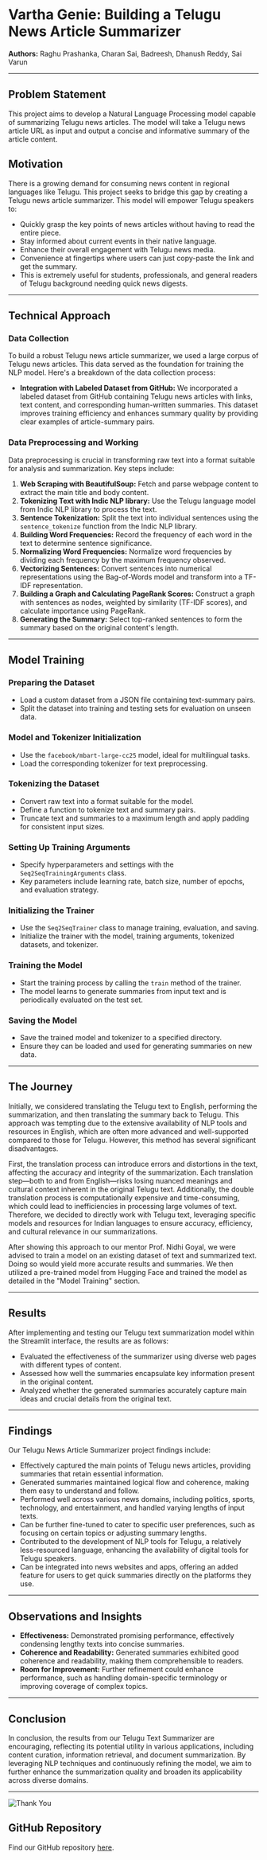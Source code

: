 # Vartha Genie: Building a Telugu News Article Summarizer

**Authors:** Raghu Prashanka, Charan Sai, Badreesh, Dhanush Reddy, Sai Varun

---

## Problem Statement

This project aims to develop a Natural Language Processing model capable of summarizing Telugu news articles. The model will take a Telugu news article URL as input and output a concise and informative summary of the article content.

## Motivation

There is a growing demand for consuming news content in regional languages like Telugu. This project seeks to bridge this gap by creating a Telugu news article summarizer. This model will empower Telugu speakers to:

- Quickly grasp the key points of news articles without having to read the entire piece.
- Stay informed about current events in their native language.
- Enhance their overall engagement with Telugu news media.
- Convenience at fingertips where users can just copy-paste the link and get the summary.
- This is extremely useful for students, professionals, and general readers of Telugu background needing quick news digests.

---

## Technical Approach

### Data Collection

To build a robust Telugu news article summarizer, we used a large corpus of Telugu news articles. This data served as the foundation for training the NLP model. Here's a breakdown of the data collection process:

- **Integration with Labeled Dataset from GitHub:** We incorporated a labeled dataset from GitHub containing Telugu news articles with links, text content, and corresponding human-written summaries. This dataset improves training efficiency and enhances summary quality by providing clear examples of article-summary pairs.

### Data Preprocessing and Working

Data preprocessing is crucial in transforming raw text into a format suitable for analysis and summarization. Key steps include:

1. **Web Scraping with BeautifulSoup:** Fetch and parse webpage content to extract the main title and body content.
2. **Tokenizing Text with Indic NLP library:** Use the Telugu language model from Indic NLP library to process the text.
3. **Sentence Tokenization:** Split the text into individual sentences using the `sentence_tokenize` function from the Indic NLP library.
4. **Building Word Frequencies:** Record the frequency of each word in the text to determine sentence significance.
5. **Normalizing Word Frequencies:** Normalize word frequencies by dividing each frequency by the maximum frequency observed.
6. **Vectorizing Sentences:** Convert sentences into numerical representations using the Bag-of-Words model and transform into a TF-IDF representation.
7. **Building a Graph and Calculating PageRank Scores:** Construct a graph with sentences as nodes, weighted by similarity (TF-IDF scores), and calculate importance using PageRank.
8. **Generating the Summary:** Select top-ranked sentences to form the summary based on the original content's length.

---

## Model Training

### Preparing the Dataset

- Load a custom dataset from a JSON file containing text-summary pairs.
- Split the dataset into training and testing sets for evaluation on unseen data.

### Model and Tokenizer Initialization

- Use the `facebook/mbart-large-cc25` model, ideal for multilingual tasks.
- Load the corresponding tokenizer for text preprocessing.

### Tokenizing the Dataset

- Convert raw text into a format suitable for the model.
- Define a function to tokenize text and summary pairs.
- Truncate text and summaries to a maximum length and apply padding for consistent input sizes.

### Setting Up Training Arguments

- Specify hyperparameters and settings with the `Seq2SeqTrainingArguments` class.
- Key parameters include learning rate, batch size, number of epochs, and evaluation strategy.

### Initializing the Trainer

- Use the `Seq2SeqTrainer` class to manage training, evaluation, and saving.
- Initialize the trainer with the model, training arguments, tokenized datasets, and tokenizer.

### Training the Model

- Start the training process by calling the `train` method of the trainer.
- The model learns to generate summaries from input text and is periodically evaluated on the test set.

### Saving the Model

- Save the trained model and tokenizer to a specified directory.
- Ensure they can be loaded and used for generating summaries on new data.

---

## The Journey

Initially, we considered translating the Telugu text to English, performing the summarization, and then translating the summary back to Telugu. This approach was tempting due to the extensive availability of NLP tools and resources in English, which are often more advanced and well-supported compared to those for Telugu. However, this method has several significant disadvantages. 

First, the translation process can introduce errors and distortions in the text, affecting the accuracy and integrity of the summarization. Each translation step—both to and from English—risks losing nuanced meanings and cultural context inherent in the original Telugu text. Additionally, the double translation process is computationally expensive and time-consuming, which could lead to inefficiencies in processing large volumes of text. Therefore, we decided to directly work with Telugu text, leveraging specific models and resources for Indian languages to ensure accuracy, efficiency, and cultural relevance in our summarizations.

After showing this approach to our mentor Prof. Nidhi Goyal, we were advised to train a model on an existing dataset of text and summarized text. Doing so would yield more accurate results and summaries. We then utilized a pre-trained model from Hugging Face and trained the model as detailed in the "Model Training" section.

---

## Results

After implementing and testing our Telugu text summarization model within the Streamlit interface, the results are as follows:

- Evaluated the effectiveness of the summarizer using diverse web pages with different types of content.
- Assessed how well the summaries encapsulate key information present in the original content.
- Analyzed whether the generated summaries accurately capture main ideas and crucial details from the original text.

---

## Findings

Our Telugu News Article Summarizer project findings include:

- Effectively captured the main points of Telugu news articles, providing summaries that retain essential information.
- Generated summaries maintained logical flow and coherence, making them easy to understand and follow.
- Performed well across various news domains, including politics, sports, technology, and entertainment, and handled varying lengths of input texts.
- Can be further fine-tuned to cater to specific user preferences, such as focusing on certain topics or adjusting summary lengths.
- Contributed to the development of NLP tools for Telugu, a relatively less-resourced language, enhancing the availability of digital tools for Telugu speakers.
- Can be integrated into news websites and apps, offering an added feature for users to get quick summaries directly on the platforms they use.

---

## Observations and Insights

- **Effectiveness:** Demonstrated promising performance, effectively condensing lengthy texts into concise summaries.
- **Coherence and Readability:** Generated summaries exhibited good coherence and readability, making them comprehensible to readers.
- **Room for Improvement:** Further refinement could enhance performance, such as handling domain-specific terminology or improving coverage of complex topics.

---

## Conclusion

In conclusion, the results from our Telugu Text Summarizer are encouraging, reflecting its potential utility in various applications, including content curation, information retrieval, and document summarization. By leveraging NLP techniques and continuously refining the model, we aim to further enhance the summarization quality and broaden its applicability across diverse domains.

---

![Thank You](link_to_thankyou_image)

## GitHub Repository

Find our GitHub repository [here](https://github.com/raghu-prashanka/VarthaGenie_Team_22).
